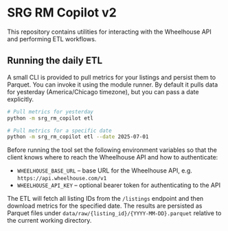 # SRG RM Copilot v2

This repository contains utilities for interacting with the Wheelhouse API and performing ETL workflows.

## Running the daily ETL

A small CLI is provided to pull metrics for your listings and persist them to Parquet.  You can invoke it using the module runner.  By default it pulls data for yesterday (America/Chicago timezone), but you can pass a date explicitly.

```bash
# Pull metrics for yesterday
python -m srg_rm_copilot etl

# Pull metrics for a specific date
python -m srg_rm_copilot etl --date 2025-07-01
```

Before running the tool set the following environment variables so that the client knows where to reach the Wheelhouse API and how to authenticate:

* `WHEELHOUSE_BASE_URL` – base URL for the Wheelhouse API, e.g. `https://api.wheelhouse.com/v1`
* `WHEELHOUSE_API_KEY` – optional bearer token for authenticating to the API

The ETL will fetch all listing IDs from the `/listings` endpoint and then download metrics for the specified date.  The results are persisted as Parquet files under `data/raw/{listing_id}/{YYYY-MM-DD}.parquet` relative to the current working directory.
